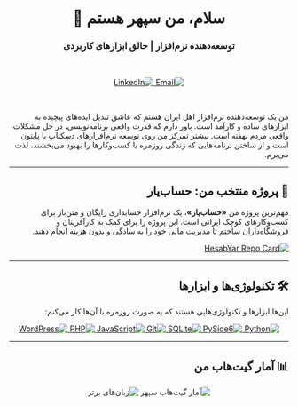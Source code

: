 <div dir="rtl">

<h1 align="center">سلام، من سپهر هستم 👋</h1>
<h3 align="center">توسعه‌دهنده نرم‌افزار | خالق ابزارهای کاربردی</h3>

<br>

<p align="center">
  <a href="sepehr.zahede@gmail.com">
    <img src="https://img.shields.io/badge/Email-D14836?style=for-the-badge&logo=gmail&logoColor=white" alt="Email">
  </a>
  <a href="[!]https://www.linkedin.com/in/rSepehr">
    <img src="https://img.shields.io/badge/LinkedIn-0077B5?style=for-the-badge&logo=linkedin&logoColor=white" alt="LinkedIn">
  </a>
</p>

<br>

من یک توسعه‌دهنده نرم‌افزار اهل ایران هستم که عاشق تبدیل ایده‌های پیچیده به ابزارهای ساده و کارآمد است. باور دارم که قدرت واقعی برنامه‌نویسی، در حل مشکلات واقعی مردم نهفته است. بیشتر تمرکز من روی توسعه نرم‌افزارهای دسکتاپ با پایتون است و از ساختن برنامه‌هایی که زندگی روزمره یا کسب‌وکارها را بهبود می‌بخشند، لذت می‌برم.

---

## 🚀 پروژه منتخب من: حساب‌یار

مهم‌ترین پروژه من **«حساب‌یار»**، یک نرم‌افزار حسابداری رایگان و متن‌باز برای کسب‌وکارهای کوچک ایرانی است. این پروژه را برای کمک به کارآفرینان و فروشگاه‌داران ساختم تا مدیریت مالی خود را به سادگی و بدون هزینه انجام دهند.

[![HesabYar Repo Card](https://github-readme-stats.vercel.app/api/pin/?username=rSepehr&repo=HesabYar&theme=tokyonight&locale=fa&border_radius=10)](https://github.com/rSepehr/HesabYar)

---

## 🛠️ تکنولوژی‌ها و ابزارها

این‌ها ابزارها و تکنولوژی‌هایی هستند که به صورت روزمره با آن‌ها کار می‌کنم:

<p align="center">
  <a href="https://www.python.org" target="_blank"> 
    <img src="https://img.shields.io/badge/Python-3776AB?style=for-the-badge&logo=python&logoColor=white" alt="Python"/> 
  </a>
  <a href="https://www.qt.io" target="_blank"> 
    <img src="https://img.shields.io/badge/PySide6_(Qt)-41CD52?style=for-the-badge&logo=qt&logoColor=white" alt="PySide6"/> 
  </a>
   <a href="https://www.sqlite.org/" target="_blank"> 
    <img src="https://img.shields.io/badge/SQLite-003B57?style=for-the-badge&logo=sqlite&logoColor=white" alt="SQLite"/> 
  </a>
  <a href="https://git-scm.com/" target="_blank"> 
    <img src="https://img.shields.io/badge/Git-F05032?style=for-the-badge&logo=git&logoColor=white" alt="Git"/> 
  </a>
  <a href="https://developer.mozilla.org/en-US/docs/Web/JavaScript" target="_blank"> 
    <img src="https://img.shields.io/badge/JavaScript-F7DF1E?style=for-the-badge&logo=javascript&logoColor=black" alt="JavaScript"/> 
  </a>
  <a href="https://www.php.net" target="_blank">
    <img src="https://img.shields.io/badge/PHP-777BB4?style=for-the-badge&logo=php&logoColor=white" alt="PHP"/>
  </a>
  <a href="https://wordpress.org" target="_blank">
    <img src="https://img.shields.io/badge/WordPress-21759B?style=for-the-badge&logo=wordpress&logoColor=white" alt="WordPress"/>
  </a>
</p>

---

## 📊 آمار گیت‌هاب من

<p align="center">
  <img src="https://github-readme-stats.vercel.app/api?username=rSepehr&show_icons=true&theme=tokyonight&locale=fa&hide_border=true&border_radius=10" alt="آمار گیت‌هاب سپهر" />
  <img src="https://github-readme-stats.vercel.app/api/top-langs/?username=rSepehr&layout=compact&theme=tokyonight&locale=fa&hide_border=true&border_radius=10" alt="زبان‌های برتر" />
</p>

</div>
